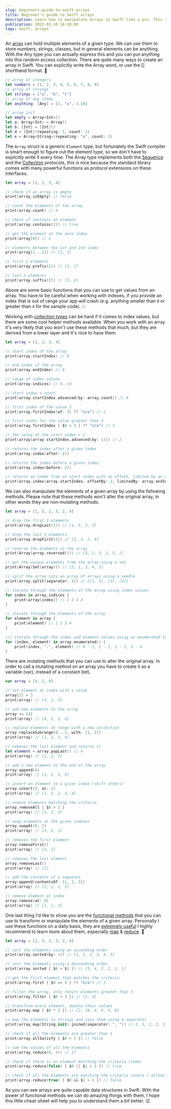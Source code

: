 ```yaml
---
slug: beginners-guide-to-swift-arrays
title: Beginner's guide to Swift arrays
description: Learn how to manipulate arrays in Swift like a pro. This tutorial covers lots of useful array related methods, tips and tricks.
publication: 2022-03-10 16:20:00
tags: Swift, arrays
---
```


An [array](https://developer.apple.com/documentation/swift/array) can hold multiple elements of a given type. We can use them to store numbers, strings, classes, but in general elements can be anything. With the Any type you can actually express this and you can put anything into this random access collection. There are quite many ways to create an array in Swift. You can explicitly write the Array word, or use the [] shorthand format. 🤔

```swift
// array of integers
let numbers = [1, 2, 3, 4, 5, 6, 7, 8, 9]
// array of strings
let strings = ["a", "b", "c"]
// array of any items
let anything: [Any] = [1, "a", 3.14]

// array init
let empty = Array<Int>()
let a: Array<Int> = Array()
let b: [Int] = [Int]()
let d = [Int](repeating: 1, count: 3)
let e = Array<String>(repeating: "a", count: 3)
```

The `Array` struct is a generic `Element` type, but fortunately the Swift compiler is smart enough to figure out the element type, so we don't have to explicitly write it every time. The Array type implements both the [Sequence](https://developer.apple.com/documentation/swift/sequence) and the [Collection](https://developer.apple.com/documentation/swift/collection) protocols, this is nice because the standard library comes with many powerful functions as protocol extensions on these interfaces.

```swift
let array = [1, 2, 3, 4]

// check if an array is empty
print(array.isEmpty) // false

// count the elements of the array
print(array.count) // 4

// check if contains an element
print(array.contains(2)) // true

// get the element at the zero index
print(array[0]) // 1

// elements between the 1st and 2nd index
print(array[1...2]) // [2, 3]

// first 2 elements
print(array.prefix(2)) // [1, 2]

// last 2 elements
print(array.suffix(2)) // [3, 4]
```

Above are some basic functions that you can use to get values from an array. You have to be careful when working with indexes, if you provide an index that is out of range your app will crash (e.g. anything smaller than `0` or greater than `4` for the sample code). 💥

Working with [collection types](https://docs.swift.org/swift-book/LanguageGuide/CollectionTypes.html) can be hard if it comes to index values, but there are some cool helper methods available. When you work with an array it's very likely that you won't use these methods that much, but they are derived from a lower layer and it's nice to have them.

```swift
let array = [1, 2, 3, 4]

// start index of the array
print(array.startIndex) // 0

// end index of the array
print(array.endIndex) // 4

// range of index values
print(array.indices) // 0..<4

// start index + count
print(array.startIndex.advanced(by: array.count)) // 4

// first index of the value 3
print(array.firstIndex(of: 3) ?? "n/a") // 2

// first index for the value greater than 3
print(array.firstIndex { $0 > 3 } ?? "n/a") // 3

// the value at the start index + 1
print(array[array.startIndex.advanced(by: 1)]) // 2

// returns the index after a given index
print(array.index(after: 2))

// returns the index before a given index
print(array.index(before: 2))

// returns an index from an start index with an offset, limited by an end index
print(array.index(array.startIndex, offsetBy: 2, limitedBy: array.endIndex) ?? "n/a")
```

We can also manipulate the elements of a given array by using the following methods. Please note that these methods won't alter the original array, in other words they are non-mutating methods.

```swift
let array = [1, 5, 2, 3, 2, 4]

// drop the first 2 elements
print(array.dropLast(2)) // [1, 5, 2, 3]

// drop the last 2 elements
print(array.dropFirst(2)) // [2, 3, 2, 4]

// reverse the elements in the array
print(Array(array.reversed())) // [4, 2, 3, 2, 5, 1]

// get the unique elements from the array using a set
print(Array(Set(array))) // [2, 1, 3, 4, 5]

// split the array into an array of arrays using a needle
print(array.split(separator: 2)) // [[1, 5], [3], [4]]

// iterate through the elements of the array using index values
for index in array.indices {
    print(array[index]) // 1 2 3 4
}

// iterate through the elements of the array
for element in array {
    print(element) // 1 2 3 4
}

/// iterate through the index and element values using an enumerated tuple
for (index, element) in array.enumerated() {
    print(index, "-", element) // 0 - 1, 1 - 2, 2 - 3, 3 - 4
}
```

There are mutating methods that you can use to alter the original array. In order to call a mutating method on an array you have to create it as a variable (var), instead of a constant (let).

```swift
var array = [4, 2, 0]

// set element at index with a value
array[2] = 3
print(array) // [4, 2, 3]

// add new elements to the array
array += [4]
print(array) // [4, 2, 3, 4]

// replace elements at range with a new collection
array.replaceSubrange(0...1, with: [1, 2])
print(array) // [1, 2, 3, 4]

// removes the last element and returns it
let element = array.popLast() // 4
print(array) // [1, 2, 3]

// add a new element to the end of the array
array.append(4)
print(array) // [1, 2, 3, 4]

// insert an element to a given index (shift others)
array.insert(5, at: 1)
print(array) // [1, 5, 2, 3, 4]

// remove elements matching the criteria
array.removeAll { $0 > 3 }
print(array) // [1, 2, 3]

// swap elements at the given indexes
array.swapAt(0, 2)
print(array) // [3, 2, 1]

// removes the first element
array.removeFirst()
print(array) // [2, 1]

// removes the last element
array.removeLast()
print(array) // [2]

// add the contents of a sequence
array.append(contentsOf: [1, 2, 3])
print(array) // [2, 1, 2, 3]

// remove element at index
array.remove(at: 0)
print(array) // [1, 2, 3]
```

One last thing I'd like to show you are the [functional methods](https://theswiftdev.com/beginners-guide-to-functional-swift/) that you can use to transform or manipulate the elements of a given array. Personally I use these functions on a daily basis, they are [extremely useful](https://useyourloaf.com/blog/swift-guide-to-map-filter-reduce/) I highly recommend to learn more about them, especially [map](https://developer.apple.com/documentation/swift/array/3017522-map) & [reduce](https://developer.apple.com/documentation/swift/array/2298686-reduce). 💪

```swift
let array = [1, 5, 2, 3, 2, 4]

// sort the elements using an ascending order
print(array.sorted(by: <)) // [1, 2, 2, 3, 4, 5]

// sort the elements using a descending order
print(array.sorted { $0 > $1 }) // [5, 4, 3, 2, 2, 1]

// get the first element that matches the criteria
print(array.first { $0 == 3 } ?? "n/a") // 3

// filter the array, only return elements greater than 3
print(array.filter { $0 > 3 }) // [5, 4]

// transform every element, double their values
print(array.map { $0 * 2 }) // [2, 10, 4, 6, 4, 8]

// map the elements to strings and join them using a separator
print(array.map(String.init).joined(separator: ", ")) // 1, 5, 2, 3, 2, 4

// check if all the elements are greater than 1
print(array.allSatisfy { $0 > 1 }) // false

// sum the values of all the elements
print(array.reduce(0, +)) // 17

// check if there is an element matching the criteria (some)
print(array.reduce(false) { $0 || $1 > 3 }) // true

// check if all the elements are matching the criteria (every / allSatisfy)
print(array.reduce(true) { $0 && $1 > 1 }) // false
```

As you can see arrays are quite capable data structures in Swift. With the power of functional methods we can do amazing things with them, I hope this little cheat-sheet will help you to understand them a bit better. 😉
